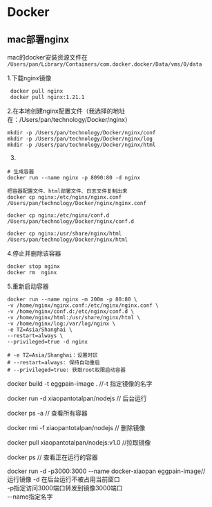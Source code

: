 # Docker

## mac部署nginx

mac的docker安装资源文件在  
`/Users/pan/Library/Containers/com.docker.docker/Data/vms/0/data`

1.下载nginx镜像
```shell       
 docker pull nginx
 docker pull nginx:1.21.1
 ```
2.在本地创建nginx配置文件（我选择的地址在：/Users/pan/technology/Docker/nginx）
```shell
mkdir -p /Users/pan/technology/Docker/nginx/conf
mkdir -p /Users/pan/technology/Docker/nginx/log
mkdir -p /Users/pan/technology/Docker/nginx/html
```
3.
```shell
# 生成容器
docker run --name nginx -p 8090:80 -d nginx

把容器配置文件、html部署文件、日志文件复制出来
docker cp nginx:/etc/nginx/nginx.conf /Users/pan/technology/Docker/nginx/nginx.conf

docker cp nginx:/etc/nginx/conf.d /Users/pan/technology/Docker/nginx/conf.d

docker cp nginx:/usr/share/nginx/html /Users/pan/technology/Docker/nginx/html
```

4.停止并删除该容器
```shell       
docker stop nginx
docker rm  nginx
```

5.重新启动容器
```shell
docker run --name nginx -m 200m -p 80:80 \
-v /home/nginx/nginx.conf:/etc/nginx/nginx.conf \
-v /home/nginx/conf.d:/etc/nginx/conf.d \
-v /home/nginx/html:/usr/share/nginx/html \
-v /home/nginx/log:/var/log/nginx \
-e TZ=Asia/Shanghai \
--restart=always \
--privileged=true -d nginx

# -e TZ=Asia/Shanghai：设置时区
# --restart=always: 保持自动重启
# --privileged=true: 获取root权限启动容器
```



docker build -t eggpain-image . //-t 指定镜像的名字   

docker run -d xiaopantotalpan/nodejs // 后台运行

docker ps -a // 查看所有容器

docker rmi -f xiaopantotalpan/nodejs // 删除镜像

docker pull xiaopantotalpan/nodejs:v1.0 //拉取镜像

docker ps // 查看正在运行的容器

docker run -d -p3000:3000 --name docker-xiaopan  eggpain-image//   
运行镜像 -d   在后台运行不被占用当前窗口    
-p指定访问3000端口转发到镜像3000端口     
--name指定名字
